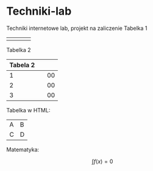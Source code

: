 # Techniki-lab
Techniki internetowe lab, projekt na zaliczenie
Tabelka 1

|   |   |   |   |
|---|---|---|---|
|   |   |   |   |

Tabelka 2


| Tabela 2  |            |   |
|----------|:-------------:|------:|
| 1 |   | 00 |
| 2 |   | 00 |
| 3 |   | 00 |
    
Tabelka w HTML:
<table>
  <tr><td>A <td>B
  <tr><td>C <td>D
</table>

Matematyka:

$$ \int f(x)=0 $$


